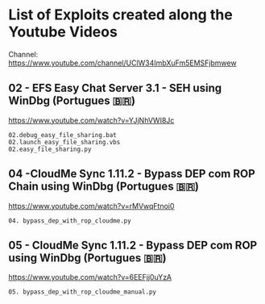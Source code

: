 # List of Exploits created along the Youtube Videos

Channel: https://www.youtube.com/channel/UClW34ImbXuFm5EMSFjbmwew

## 02 - EFS Easy Chat Server 3.1 - SEH using WinDbg (Portugues 🇧🇷)
https://www.youtube.com/watch?v=YJjNhVWI8Jc

```
02.debug_easy_file_sharing.bat
02.launch_easy_file_sharing.vbs
02.easy_file_sharing.py
```

## 04 -CloudMe Sync 1.11.2 - Bypass DEP com ROP Chain using WinDbg (Portugues 🇧🇷)
https://www.youtube.com/watch?v=rMVwqFtnoi0

```
04. bypass_dep_with_rop_cloudme.py
```

## 05 - CloudMe Sync 1.11.2 - Bypass DEP com ROP using WinDbg (Portugues 🇧🇷)
https://www.youtube.com/watch?v=6EEFjj0uYzA

```
05. bypass_dep_with_rop_cloudme_manual.py
```
